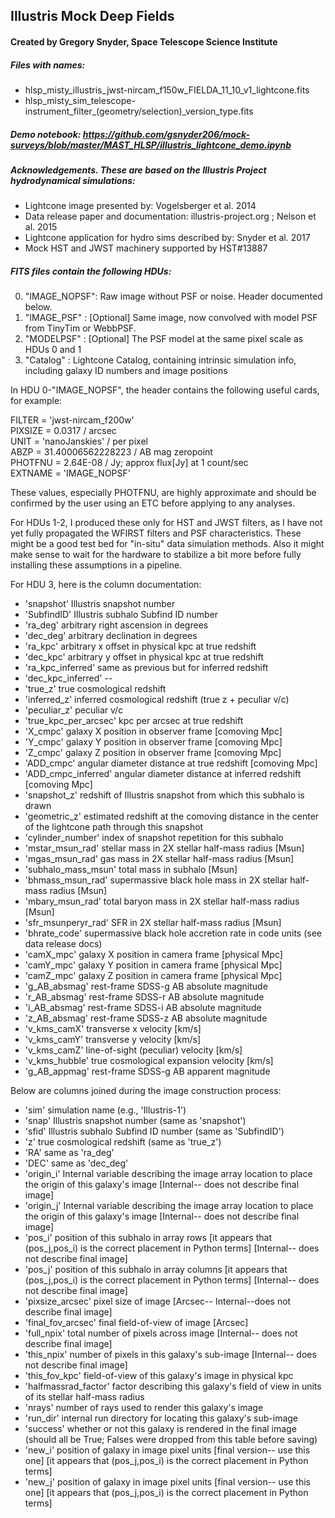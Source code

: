 ## Illustris Mock Deep Fields
#### Created by Gregory Snyder, Space Telescope Science Institute

##### Files with names:
* hlsp_misty_illustris_jwst-nircam_f150w_FIELDA_11_10_v1_lightcone.fits
* hlsp_misty_sim_telescope-instrument_filter_(geometry/selection)_version_type.fits

##### Demo notebook: <https://github.com/gsnyder206/mock-surveys/blob/master/MAST_HLSP/illustris_lightcone_demo.ipynb>

##### Acknowledgements.  These are based on the Illustris Project hydrodynamical simulations:
* Lightcone image presented by: Vogelsberger et al. 2014
* Data release paper and documentation:  illustris-project.org ; Nelson et al. 2015
* Lightcone application for hydro sims described by: Snyder et al. 2017
* Mock HST and JWST machinery supported by HST#13887

##### FITS files contain the following HDUs:

0. "IMAGE_NOPSF":  Raw image without PSF or noise.  Header documented below.
1. "IMAGE_PSF"  :  [Optional] Same image, now convolved with model PSF from TinyTim or WebbPSF.
2. "MODELPSF"   :  [Optional] The PSF model at the same pixel scale as HDUs 0 and 1
3. "Catalog"    :  Lightcone Catalog, containing intrinsic simulation info, including galaxy ID numbers and image positions

In HDU 0-"IMAGE_NOPSF", the header contains the following useful cards, for example:

FILTER  = 'jwst-nircam_f200w'                                                   
PIXSIZE =               0.0317 / arcsec                                         
UNIT    = 'nanoJanskies'       / per pixel                                      
ABZP    =    31.40006562228223 / AB mag zeropoint                               
PHOTFNU =             2.64E-08 / Jy; approx flux[Jy] at 1 count/sec             
EXTNAME = 'IMAGE_NOPSF'  

These values, especially PHOTFNU, are highly approximate and should be confirmed by the user using an ETC before applying to any analyses.

For HDUs 1-2, I produced these only for HST and JWST filters, as I have not yet fully propagated the WFIRST filters and PSF characteristics. These might be a good test bed for "in-situ" data simulation methods.  Also it might make sense to wait for the hardware to stabilize a bit more before fully installing these assumptions in a pipeline.

For HDU 3, here is the column documentation:
* 'snapshot' 	       	      Illustris snapshot number
* 'SubfindID'		      Illustris subhalo Subfind ID number
* 'ra_deg'		      arbitrary right ascension in degrees
* 'dec_deg'		      arbitrary declination in degrees
* 'ra_kpc'		      arbitrary x offset in physical kpc at true redshift
* 'dec_kpc'		      arbitrary y offset in physical kpc at true redshift
* 'ra_kpc_inferred'	      same as previous but for inferred redshift
* 'dec_kpc_inferred'	      --
* 'true_z'		      true cosmological redshift
* 'inferred_z'		      inferred cosmological redshift (true z + peculiar v/c)           		       
* 'peculiar_z'		      peculiar v/c
* 'true_kpc_per_arcsec'	      kpc per arcsec at true redshift
* 'X_cmpc'		      galaxy X position in observer frame [comoving Mpc]
* 'Y_cmpc'		      galaxy Y position in observer frame [comoving Mpc]
* 'Z_cmpc'		      galaxy Z position in observer frame [comoving Mpc]
* 'ADD_cmpc'		      angular diameter distance at true redshift [comoving Mpc]
* 'ADD_cmpc_inferred'	      angular diameter distance at inferred redshift [comoving Mpc]
* 'snapshot_z'		      redshift of Illustris snapshot from which this subhalo is drawn
* 'geometric_z'		      estimated redshift at the comoving distance in the center of the lightcone path through this snapshot
* 'cylinder_number'	      index of snapshot repetition for this subhalo
* 'mstar_msun_rad'	      stellar mass in 2X stellar half-mass radius [Msun]
* 'mgas_msun_rad'		      gas mass in 2X stellar half-mass radius [Msun]
* 'subhalo_mass_msun'	      total mass in subhalo [Msun]
* 'bhmass_msun_rad'	      supermassive black hole mass in 2X stellar half-mass radius [Msun]
* 'mbary_msun_rad'	      total baryon mass in 2X stellar half-mass radius [Msun]
* 'sfr_msunperyr_rad'	      SFR in 2X stellar half-mass radius [Msun]
* 'bhrate_code'		      supermassive black hole accretion rate in code units (see data release docs)
* 'camX_mpc'		      galaxy X position in camera frame [physical Mpc]
* 'camY_mpc'		      galaxy Y position in camera frame [physical Mpc]
* 'camZ_mpc'		      galaxy Z position in camera frame [physical Mpc]
* 'g_AB_absmag'		      rest-frame SDSS-g AB absolute magnitude
* 'r_AB_absmag'		      rest-frame SDSS-r AB absolute magnitude
* 'i_AB_absmag'		      rest-frame SDSS-i AB absolute magnitude
* 'z_AB_absmag'		      rest-frame SDSS-z AB absolute magnitude
* 'v_kms_camX'		      transverse x velocity [km/s]
* 'v_kms_camY'		      transverse y velocity [km/s]
* 'v_kms_camZ'		      line-of-sight (peculiar) velocity [km/s]
* 'v_kms_hubble'		      true cosmological expansion velocity [km/s]
* 'g_AB_appmag'		      rest-frame SDSS-g AB apparent magnitude

Below are columns joined during the image construction process:

* 'sim'			      simulation name (e.g., 'Illustris-1')
* 'snap'			      Illustris snapshot number (same as 'snapshot')
* 'sfid'			      Illustris subhalo Subfind ID number (same as 'SubfindID')
* 'z'			      true cosmological redshift (same as 'true_z')
* 'RA'			      same as 'ra_deg'
* 'DEC'			      same as 'dec_deg'
* 'origin_i'		      Internal variable describing the image array location to place the origin of this galaxy's image [Internal-- does not describe final image]
* 'origin_j'		      Internal variable describing the image array location to place the origin of this galaxy's image [Internal-- does not describe final image]
* 'pos_i'			      position of this subhalo in array rows  [it appears that (pos_j,pos_i) is the correct placement in Python terms] [Internal-- does not describe final image]
* 'pos_j'			      position of this subhalo in array columns  [it appears that (pos_j,pos_i) is the correct placement in Python terms] [Internal-- does not describe final image]
* 'pixsize_arcsec'	      pixel size of image [Arcsec-- Internal--does not describe final image]
* 'final_fov_arcsec'	      final field-of-view of image [Arcsec]
* 'full_npix'		      total number of pixels across image [Internal-- does not describe final image]
* 'this_npix'		      number of pixels in this galaxy's sub-image [Internal-- does not describe final image]
* 'this_fov_kpc'		      field-of-view of this galaxy's image in physical kpc
* 'halfmassrad_factor'	      factor describing this galaxy's field of view in units of its stellar half-mass radius
* 'nrays'			      number of rays used to render this galaxy's image
* 'run_dir'		      internal run directory for locating this galaxy's sub-image
* 'success'		      whether or not this galaxy is rendered in the final image (should all be True; Falses were dropped from this table before saving)
* 'new_i'			      position of galaxy in image pixel units [final version-- use this one]  [it appears that (pos_j,pos_i) is the correct placement in Python terms]
* 'new_j'			      position of galaxy in image pixel units [final version-- use this one]  [it appears that (pos_j,pos_i) is the correct placement in Python terms]
